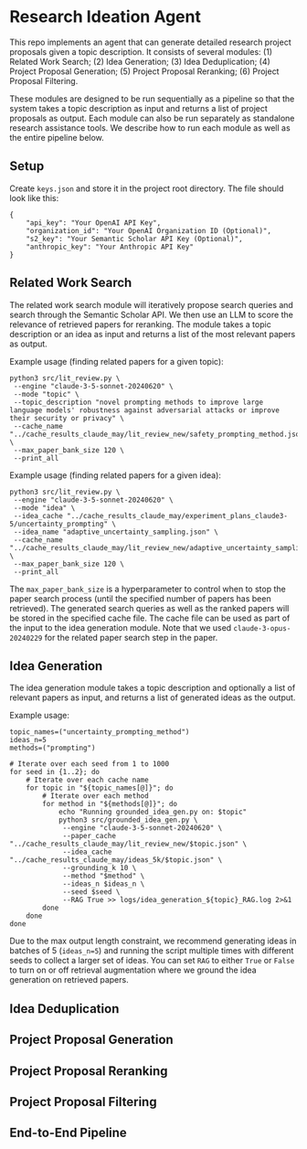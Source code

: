 # Research Ideation Agent

This repo implements an agent that can generate detailed research project proposals given a topic description. It consists of several modules: (1) Related Work Search; (2) Idea Generation; (3) Idea Deduplication; (4) Project Proposal Generation; (5) Project Proposal Reranking; (6) Project Proposal Filtering. 

These modules are designed to be run sequentially as a pipeline so that the system takes a topic description as input and returns a list of project proposals as output. Each module can also be run separately as standalone research assistance tools. We describe how to run each module as well as the entire pipeline below.

## Setup

Create `keys.json` and store it in the project root directory. The file should look like this:

```
{
    "api_key": "Your OpenAI API Key",
    "organization_id": "Your OpenAI Organization ID (Optional)",
    "s2_key": "Your Semantic Scholar API Key (Optional)",
    "anthropic_key": "Your Anthropic API Key"
}
```

## Related Work Search

The related work search module will iteratively propose search queries and search through the Semantic Scholar API. We then use an LLM to score the relevance of retrieved papers for reranking. The module takes a topic description or an idea as input and returns a list of the most relevant papers as output.

Example usage (finding related papers for a given topic):
```
python3 src/lit_review.py \
 --engine "claude-3-5-sonnet-20240620" \
 --mode "topic" \
 --topic_description "novel prompting methods to improve large language models' robustness against adversarial attacks or improve their security or privacy" \
 --cache_name "../cache_results_claude_may/lit_review_new/safety_prompting_method.json" \
 --max_paper_bank_size 120 \
 --print_all
```

Example usage (finding related papers for a given idea): 
```
python3 src/lit_review.py \
 --engine "claude-3-5-sonnet-20240620" \
 --mode "idea" \
 --idea_cache "../cache_results_claude_may/experiment_plans_claude3-5/uncertainty_prompting" \
 --idea_name "adaptive_uncertainty_sampling.json" \
 --cache_name "../cache_results_claude_may/lit_review_new/adaptive_uncertainty_sampling.json" \
 --max_paper_bank_size 120 \
 --print_all
```

The `max_paper_bank_size` is a hyperparameter to control when to stop the paper search process (until the specified number of papers has been retrieved). The generated search queries as well as the ranked papers will be stored in the specified cache file. The cache file can be used as part of the input to the idea generation module. Note that we used `claude-3-opus-20240229` for the related paper search step in the paper. 


## Idea Generation

The idea generation module takes a topic description and optionally a list of relevant papers as input, and returns a list of generated ideas as the output. 

Example usage: 
```
topic_names=("uncertainty_prompting_method")
ideas_n=5
methods=("prompting")

# Iterate over each seed from 1 to 1000
for seed in {1..2}; do
    # Iterate over each cache name 
    for topic in "${topic_names[@]}"; do
        # Iterate over each method 
        for method in "${methods[@]}"; do
            echo "Running grounded_idea_gen.py on: $topic"
            python3 src/grounded_idea_gen.py \
             --engine "claude-3-5-sonnet-20240620" \
             --paper_cache "../cache_results_claude_may/lit_review_new/$topic.json" \
             --idea_cache "../cache_results_claude_may/ideas_5k/$topic.json" \
             --grounding_k 10 \
             --method "$method" \
             --ideas_n $ideas_n \
             --seed $seed \
             --RAG True >> logs/idea_generation_${topic}_RAG.log 2>&1
        done
    done
done
```

Due to the max output length constraint, we recommend generating ideas in batches of 5 (`ideas_n=5`) and running the script multiple times with different seeds to collect a larger set of ideas. You can set `RAG` to either `True` or `False` to turn on or off retrieval augmentation where we ground the idea generation on retrieved papers. 

## Idea Deduplication


## Project Proposal Generation


## Project Proposal Reranking


## Project Proposal Filtering


## End-to-End Pipeline


